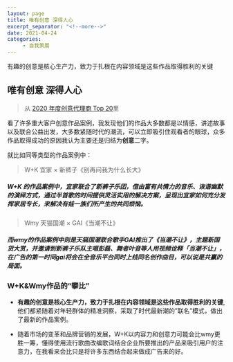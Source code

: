 ```yaml
---
layout: page
title: 唯有创意 深得人心
excerpt_separator: "<!--more-->"
date: 2021-04-24
categories:
     - 自我策展
---
```


有趣的创意是核心生产力，致力于扎根在内容领域是这些作品取得胜利的关键

<!--more-->

## 唯有创意 深得人心

> 从 [2020 年度创意代理商 Top 20](https://socialbeta.com/t/top-20-Creative-agency-of-the-year-in-2020)里

看了许多重大客户创意作品案例，我发现他们的作品大多数都是以情感，讲述故事以及联合公益出发，大多数紧随时代的潮流，可以立即吸引住观看者的眼球，众多作品取得成功的原因我认为主要还是归结为**创意**二字。

就比如同等类型的作品案例中：

> W+K 宜家 × 新裤子《别再问我为什么长大》

##### W+K 的作品案例中，宜家联合了新裤子乐团，借由富有共情力的音乐、诙谐幽默的演绎方式，通过半首歌的时间提供灵活实用的解决方案，呈现出宜家如何充分发挥家居专长，来解决有娃一族们所产生的共同烦恼。

> Wmy  天猫国潮 × GAI《当潮不让》

##### 而wmy的作品案例中则是天猫国潮联合歌手GAI推出了《当潮不让》，主题新国货大赏，并邀请到新裤子乐队主唱彭磊、舞者叶音等人用视频诠释「当潮不让」，在广告的第一时间gai将会在全音乐平台同时上线同名创作曲目，可以说是共赢的局面。

### W+K&Wmy作品的“攀比”

* **有趣的创意是核心生产力，致力于扎根在内容领域是这些作品取得胜利的关键**,他们都紧随着对年轻群体的精准洞察，采取了时代最新潮的”联名”模式，做出了最新的作品案例。

* 随着市场的变革和品牌营销的发展，W+K以内容力和创意力可能会比wmy更胜一筹，懂得使用流行歌曲改编歌词结合企业所要推出的产品来吸引用户的注意力，在我看来会比只是将许多东西结合起来做成广告来的好。
